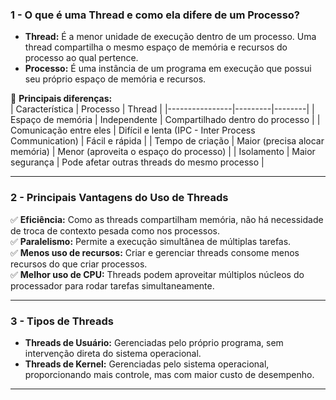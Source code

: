 ### **1 - O que é uma Thread e como ela difere de um Processo?**
- **Thread:** É a menor unidade de execução dentro de um processo. Uma thread compartilha o mesmo espaço de memória e recursos do processo ao qual pertence.
- **Processo:** É uma instância de um programa em execução que possui seu próprio espaço de memória e recursos.

🔹 **Principais diferenças:**  
| Característica  | Processo | Thread |
|----------------|---------|--------|
| Espaço de memória | Independente | Compartilhado dentro do processo |
| Comunicação entre eles | Difícil e lenta (IPC - Inter Process Communication) | Fácil e rápida |
| Tempo de criação | Maior (precisa alocar memória) | Menor (aproveita o espaço do processo) |
| Isolamento | Maior segurança | Pode afetar outras threads do mesmo processo |

---

### **2 - Principais Vantagens do Uso de Threads**
✅ **Eficiência:** Como as threads compartilham memória, não há necessidade de troca de contexto pesada como nos processos.  
✅ **Paralelismo:** Permite a execução simultânea de múltiplas tarefas.  
✅ **Menos uso de recursos:** Criar e gerenciar threads consome menos recursos do que criar processos.  
✅ **Melhor uso de CPU:** Threads podem aproveitar múltiplos núcleos do processador para rodar tarefas simultaneamente.

---

### **3 - Tipos de Threads**
- **Threads de Usuário:** Gerenciadas pelo próprio programa, sem intervenção direta do sistema operacional.
- **Threads de Kernel:** Gerenciadas pelo sistema operacional, proporcionando mais controle, mas com maior custo de desempenho.

---